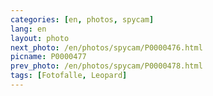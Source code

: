 ```yaml
---
categories: [en, photos, spycam]
lang: en
layout: photo
next_photo: /en/photos/spycam/P0000476.html
picname: P0000477
prev_photo: /en/photos/spycam/P0000478.html
tags: [Fotofalle, Leopard]
---
```

